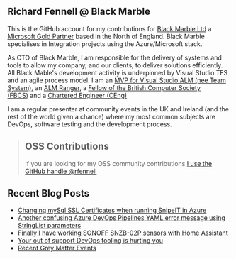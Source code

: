 ## Richard Fennell @ Black Marble
This is the GitHub account for my contributions for [Black Marble Ltd](http://www.blackmarble.co.uk/) a [Microsoft Gold Partner](https://partner.microsoft.com/UK/Partner?lc=2057) based in the North of England. Black Marble specialises in Integration projects using the Azure/Microsoft stack.

As CTO of Black Marble, I am responsible for the delivery of systems and tools to allow my company, and our clients, to deliver solutions efficiently. All Black Mable's development activity is underpinned by Visual Studio TFS and an agile process model. I am an [MVP for Visual Studio ALM (nee Team System),](https://mvp.microsoft.com/en-us/mvp/Richard%20Fennell-4020304) an [ALM Ranger](http://blogs.msdn.com/b/willy-peter_schaub/archive/2010/06/18/introducing-the-visual-studio-alm-rangers-an-index-to-all-rangers-covered-on-this-blog.aspx), a [Fellow of the British Computer Society (FBCS)](http://www.bcs.org/) and a [Chartered Engineer (CEng)](http://www.bcs.org/category/14957)

I am a regular presenter at community events in the UK and Ireland (and the rest of the world given a chance) where my most common subjects are DevOps, software testing and the development process.

> ## OSS Contributions
> If you are looking for my OSS community contributions [I use the GitHub handle @rfennell](https://github.com/rfennell)

## Recent Blog Posts
<!-- BLOG-POST-LIST:START -->
- [Changing mySql SSL Certificates when running SnipeIT in Azure](https://blog.richardfennell.net/posts/mysql-cert-changes-and-snipeit-in-azure/)
- [Another confusing Azure DevOps Pipelines YAML error message using StringList parameters](https://blog.richardfennell.net/posts/another-confusing-ado-pipelines-yaml-error-message/)
- [Finally I have working SONOFF SNZB-02P sensors with Home Assistant](https://blog.richardfennell.net/posts/finally-have-working-temperature-sensors-with-ha/)
- [Your out of support DevOps tooling is hurting you](https://blog.richardfennell.net/posts/your-out-of-support-devops-tooling-is-hurting-you/)
- [Recent Grey Matter Events](https://blog.richardfennell.net/posts/grey-matter-events/)
<!-- BLOG-POST-LIST:END -->
